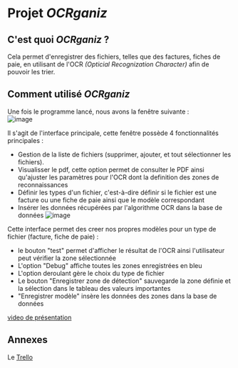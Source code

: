 # Projet *OCRganiz*

## C'est quoi *OCRganiz* ?
Cela permet d'enregistrer des fichiers, telles que des factures, fiches de paie, en utilisant de l'OCR *(Opticial Recognization Character)* afin de pouvoir les trier.
## Comment utilisé *OCRganiz* 
Une fois le programme lancé, nous avons la fenêtre suivante :    
![image](https://github.com/itsax404/OCRganiz/assets/93085354/cedd6b58-0498-4320-b066-af8a7e66a2bb)  

Il s'agit de l'interface principale, cette fenêtre possède 4 fonctionnalités principales :     
* Gestion de la liste de fichiers (supprimer, ajouter, et tout sélectionner les fichiers).
* Visualisser le pdf, cette option permet de consulter le PDF ainsi qu'ajuster les paramètres pour l'OCR dont la definition des zones de reconnaissances
* Définir les types d'un fichier, c'est-à-dire définir si le fichier est une facture ou une fiche de paie ainsi que le modèle correspondant
* Insérer les données récupérées par l'algorithme OCR dans la base de données
![image](https://github.com/itsax404/OCRganiz/assets/93085354/611760f8-be8b-4add-b4ef-b4123fd2c5a5)  

Cette interface permet des creer nos propres modèles pour un type de fichier (facture, fiche de paie) :
* le bouton "test" permet d'afficher le résultat de l'OCR ainsi l'utilisateur peut vérifier la zone sélectionnée
* L'option "Debug" affiche toutes les zones enregistrées en bleu
* L'option deroulant gère le choix du type de fichier
* Le bouton "Enregistrer zone de détection" sauvegarde la zone définie et la sélection dans le tableau des valeurs importantes
* "Enregistrer modèle" insère les données des zones dans la base de données

[video de présentation](https://www.dailymotion.com/video/x8lwtsi)
## Annexes
Le [Trello](https://trello.com/invite/b/updv2xap/ATTId970c379082223d06ecea2d2e0a76bb207D679C6/projet-programmation)
